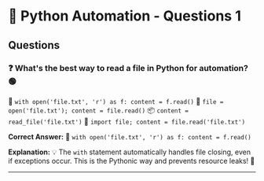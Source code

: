 # 🐍 Python Automation - Questions 1

## Questions

### ❓ What's the best way to read a file in Python for automation? 🟢

📝 `with open('file.txt', 'r') as f: content = f.read()`
🔄 `file = open('file.txt'); content = file.read()`
📦 `content = read_file('file.txt')`
🎯 `import file; content = file.read('file.txt')`

**Correct Answer:**
📝 `with open('file.txt', 'r') as f: content = f.read()`

**Explanation:**
💡 The `with` statement automatically handles file closing, even if exceptions occur. This is the Pythonic way and prevents resource leaks! 🎯

---

